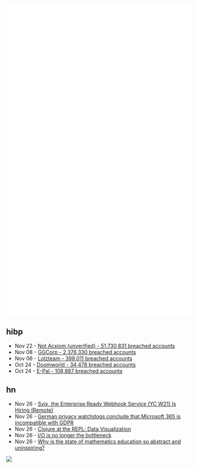 ![Metrics](https://raw.githubusercontent.com/phixion/phixion/master/metrics.svg)

## hibp

<!--
for https://github.com/phixion/phixion/blob/main/.github/workflows/feeds.yml
-->
<!--START_SECTION:haveibeenpwnd-->
- Nov 22 - [Not Acxiom (unverified) - 51,730,831 breached accounts](https://haveibeenpwned.com/PwnedWebsites#NotAcxiom)
- Nov 08 - [GGCorp - 2,376,330 breached accounts](https://haveibeenpwned.com/PwnedWebsites#GGCorp)
- Nov 06 - [Lolzteam - 398,011 breached accounts](https://haveibeenpwned.com/PwnedWebsites#Lolzteam)
- Oct 24 - [Doomworld - 34,478 breached accounts](https://haveibeenpwned.com/PwnedWebsites#Doomworld)
- Oct 24 - [E-Pal - 108,887 breached accounts](https://haveibeenpwned.com/PwnedWebsites#EPal)
<!--END_SECTION:haveibeenpwnd-->

## hn

<!--
for https://github.com/phixion/phixion/blob/main/.github/workflows/feeds.yml
-->
<!--START_SECTION:hn-->
- Nov 26 - [Svix, the Enterprise Ready Webhook Service (YC W21) Is Hiring (Remote)](https://www.svix.com/careers/)
- Nov 26 - [German privacy watchdogs conclude that Microsoft 365 is incompatible with GDPR](https://twitter.com/wolfiechristl/status/1596277060435345411)
- Nov 26 - [Clojure at the REPL: Data Visualization](https://clojure.org/guides/repl/data_visualization_at_the_repl#_graphical_and_web_based_visualizations)
- Nov 26 - [I/O is no longer the bottleneck](https://benhoyt.com/writings/io-is-no-longer-the-bottleneck/)
- Nov 26 - [Why is the state of mathematics education so abstract and uninspiring?](https://news.ycombinator.com/item?id=33751099)
<!--END_SECTION:hn-->

<!--
for https://yhype.me
-->
![](https://hit.yhype.me/github/profile?user_id=13013670)
